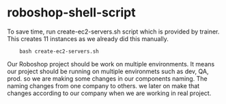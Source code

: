 # roboshop-shell-script
To save time, run create-ec2-servers.sh script which is provided by trainer. This creates 11 instances as we already did this manually.
```
    bash create-ec2-servers.sh
```
Our Roboshop project should be work on multiple environments. It means our project should be running on multiple environmets such as dev, QA, prod. so we are making some changes in our components naming. The naming changes from one company to others. we later on make that changes according to our company when we are working in real project.
